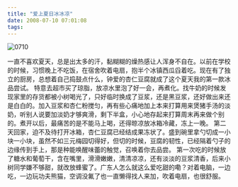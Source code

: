 ```yaml
---
title: "爱上夏日冰冰凉"
date: 2008-07-10 07:01:08
tags:
---
```


![0710](../../../images/2008/0710.jpg) 

一直不喜欢夏天，总是出太多的汗，黏糊糊的燥热感让人浑身不自在。以前在学校的时候，习惯晚上不吃饭，在宿舍吹着电扇，抱半个冰镇西瓜舀着吃。现在有了独立的厨房，总想着自己捣鼓点什么，钟爱的杏仁豆腐就成了这个夏天我的第一款冰品尝试。 特意去超市买了琼脂，放凉水里泡了好一会，再煮化。找牛奶的时候发现家里的存货都被小树喝光了，只好临时换成了豆浆，还是黑豆浆，还好做出来还是白白的。加入豆浆和杏仁粉搅匀，再有些心痛地加上本来打算用来煲猪手汤的淡奶，听别人说要加淡奶才够爽滑，剩下半盒，小心地存起来打算周末再来做个别的。煮开以后，最痛苦的是不能马上喝，还得晾凉放冰箱冷藏，冻上一晚。 第二天回家，迫不及待打开冰箱，杏仁豆腐已经结成果冻状了。盛到碗里拿勺切成一小块一小块，虽然不如三元梅园切得好，但切的时候，豆腐的韧性，已经隔着勺子的边缘传到手上，那是种能唤醒味蕾的触觉，召唤着你去品尝。 第一次吃的时候放了糖水和葡萄干，含在嘴里，滑滑嫩嫩，清清凉凉，还有淡淡的豆浆清香，后来小树同学嫌不够甜，就改放蜂蜜了。广东人怎么就这么爱吃甜的嘞？对着电脑，一边吃，一边玩功夫熊猫，空调没氟了也一直懒得找人来加，吹着电扇，也很舒服。